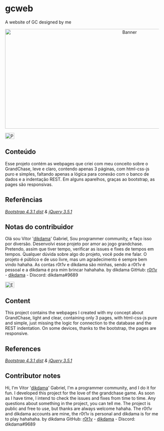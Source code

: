 # gcweb
A website of GC designed by me

<p align="center">
    <img alt="Banner" src="https://i.imgur.com/tbohPBh.png" width="800" height="326" />
</p>
<p>
<p align="left">
  	<img alt="PT-BR" src="https://i.imgur.com/3fl9Sfi.gif" width="30" height="20"/>
</p>

## Conteúdo

Esse projeto contém as webpages que criei com meu conceito sobre o GrandChase, leve e claro, contendo apenas 3 páginas, com html-css-js puro e simples, faltando apenas a lógica para conexão com o banco de dados e a indentação REST. Em alguns aparelhos, graças ao bootstrap, as pages são responsivas.

## Referências

*[Bootstrap 4.3.1 dist](https://github.com/twbs/bootstrap) & [jQuery 3.5.1](https://github.com/jquery/jquery)*

## Notas do contribuidor

Olá sou Vitor '[dikdama](https://github.com/dikdama)' Gabriel,
Sou programmer community, e faço isso por diversão.
Desenvolvi esse projeto por amor ao jogo grandchase. 
Pretendo, assim que tiver tempo, verificar as issues e fixes de tempos em tempos.
Qualquer dúvida sobre algo do projeto, você pode me falar.
O projeto é público e de uso livre, mas um agradecimento é sempre bem vindo hahaha.
As contas r0t1v e dikdama são minhas, sendo a r0t1v é pessoal e a dikdama é pra mim brincar hahahaha. 
by dikdama GitHub: [r0t1v](https://github.com/r0t1v) - [dikdama](https://github.com/dikdama) - Discord: dikdama#9689

<p align="left">
  	<img alt="EN-US" src="https://i.imgur.com/QqtGoQ4.gif" width="30" height="20" />
</p>

## Content

This project contains the webpages I created with my concept about GrandChase, light and clear, containing only 3 pages, with html-css-js pure and simple, just missing the logic for connection to the database and the REST indentation. On some devices, thanks to the bootstrap, the pages are responsive.

## References

*[Bootstrap 4.3.1 dist](https://github.com/twbs/bootstrap) & [jQuery 3.5.1](https://github.com/jquery/jquery)*

## Contributor notes

Hi, I'm Vitor '[dikdama](https://github.com/dikdama)' Gabriel,
I'm a programmer community, and I do it for fun.
I developed this project for the love of the grandchase game.
As soon as I have time, I intend to check the issues and fixes from time to time.
Any questions about something in the project, you can tell me.
The project is public and free to use, but thanks are always welcome hahaha.
The r0t1v and dikdama accounts are mine, the r0t1v is personal and dikdama is for me to play hahahaha.
by dikdama GitHub: [r0t1v](https://github.com/r0t1v) - [dikdama](https://github.com/dikdama) - Discord: dikdama#9689
